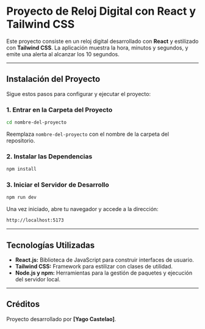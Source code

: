 # Proyecto de Reloj Digital con React y Tailwind CSS

Este proyecto consiste en un reloj digital desarrollado con **React** y estilizado con **Tailwind CSS**. La aplicación muestra la hora, minutos y segundos, y emite una alerta al alcanzar los 10 segundos.

---

## Instalación del Proyecto

Sigue estos pasos para configurar y ejecutar el proyecto:

### 1. Entrar en la Carpeta del Proyecto

```bash
cd nombre-del-proyecto
```
Reemplaza `nombre-del-proyecto` con el nombre de la carpeta del repositorio.

### 2. Instalar las Dependencias

```bash
npm install
```

### 3. Iniciar el Servidor de Desarrollo

```bash
npm run dev
```

Una vez iniciado, abre tu navegador y accede a la dirección:

```bash
http://localhost:5173
```

---

## Tecnologías Utilizadas

- **React.js:** Biblioteca de JavaScript para construir interfaces de usuario.
- **Tailwind CSS:** Framework para estilizar con clases de utilidad.
- **Node.js y npm:** Herramientas para la gestión de paquetes y ejecución del servidor local.

---

## Créditos

Proyecto desarrollado por **[Yago Castelao]**.
